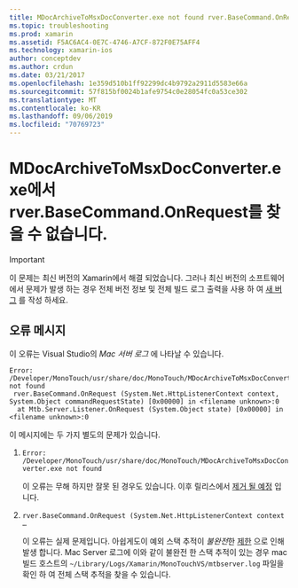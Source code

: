 ```yaml
---
title: MDocArchiveToMsxDocConverter.exe not found rver.BaseCommand.OnRequest
ms.topic: troubleshooting
ms.prod: xamarin
ms.assetid: F5AC6AC4-0E7C-4746-A7CF-872F0E75AFF4
ms.technology: xamarin-ios
author: conceptdev
ms.author: crdun
ms.date: 03/21/2017
ms.openlocfilehash: 1e359d510b1ff92299dc4b9792a2911d5583e66a
ms.sourcegitcommit: 57f815bf0024b1afe9754c0e28054fc0a53ce302
ms.translationtype: MT
ms.contentlocale: ko-KR
ms.lasthandoff: 09/06/2019
ms.locfileid: "70769723"
---
```

# <a name="mdocarchivetomsxdocconverterexe-not-found-rverbasecommandonrequest"></a>MDocArchiveToMsxDocConverter.exe에서 rver.BaseCommand.OnRequest를 찾을 수 없습니다.

> [!IMPORTANT]
> 이 문제는 최신 버전의 Xamarin에서 해결 되었습니다. 그러나 최신 버전의 소프트웨어에서 문제가 발생 하는 경우 전체 버전 정보 및 전체 빌드 로그 출력을 사용 하 여 [새 버그](~/cross-platform/troubleshooting/questions/howto-file-bug.md) 를 작성 하세요.

## <a name="error-message"></a>오류 메시지

이 오류는 Visual Studio의 *Mac 서버 로그* 에 나타날 수 있습니다.

```
Error: /Developer/MonoTouch/usr/share/doc/MonoTouch/MDocArchiveToMsxDocConverter.exe not found
 rver.BaseCommand.OnRequest (System.Net.HttpListenerContext context, System.Object commandRequestState) [0x00000] in <filename unknown>:0
  at Mtb.Server.Listener.OnRequest (System.Object state) [0x00000] in <filename unknown>:0
```

이 메시지에는 두 가지 별도의 문제가 있습니다.

1. `Error: /Developer/MonoTouch/usr/share/doc/MonoTouch/MDocArchiveToMsxDocConverter.exe not found`

    이 오류는 무해 하지만 잘못 된 경우도 있습니다. 이후 릴리스에서 [제거 될 예정](https://bugzilla.xamarin.com/show_bug.cgi?id=21667) 입니다.

2. `rver.BaseCommand.OnRequest (System.Net.HttpListenerContext context …`

    이 오류는 실제 문제입니다. 아쉽게도이 예외 스택 추적이 *불완전*한 [제한](https://bugzilla.xamarin.com/show_bug.cgi?id=22080) 으로 인해 발생 합니다. Mac Server 로그에 이와 같이 불완전 한 스택 추적이 있는 경우 mac 빌드 호스트의 `~/Library/Logs/Xamarin/MonoTouchVS/mtbserver.log` 파일을 확인 하 여 전체 스택 추적을 찾을 수 있습니다.
